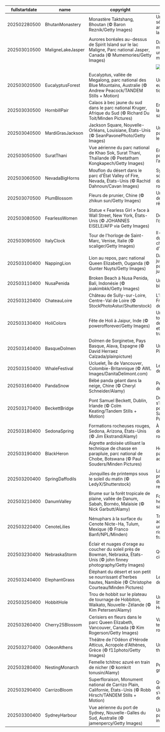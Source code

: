 |fullstartdate|name|copyright|title|image|
|--|--|--|--|--|
202502280500|BhutanMonastery|Monastère Taktshang, Bhoutan (© Baron Reznik/Getty Images)|Une sérénité ancrée dans la montagne|![](/fr-CA/2025/03/202502280500BhutanMonastery.jpg)|
202503010500|MaligneLakeJasper|Aurores boréales au-dessus de Spirit Island sur le lac Maligne, Parc national Jasper, Canada (© Mumemories/Getty Images)|Danse magique sur un lac mystique|![](/fr-CA/2025/03/202503010500MaligneLakeJasper.jpg)|
||||![](/fr-CA/2025/03/.jpg)|
202503020500|EucalyptusForest|Eucalyptus, vallée de Megalong, parc national des Blue Mountains, Australie (© Andrew Peacock/TANDEM Stills + Motion)|Une vue eucalyp-tique|![](/fr-CA/2025/03/202503020500EucalyptusForest.jpg)|
202503030500|HornbillPair|Calaos à bec jaune du sud dans le parc national Kruger, Afrique du Sud (© Richard Du Toit/Minden Pictures)|Envol vers la vie sauvage|![](/fr-CA/2025/03/202503030500HornbillPair.jpg)|
202503040500|MardiGrasJackson|Jackson Square, Nouvelle-Orléans, Louisiane, États-Unis (© SeanPavonePhoto/Getty Images)|Un mardi pas comme les autres|![](/fr-CA/2025/03/202503040500MardiGrasJackson.jpg)|
202503050500|SuratThani|Vue aérienne du parc national de Khao Sok, Surat Thani, Thaïlande (© Peetatham Kongkapech/Getty Images)|En route pour l’aventure!|![](/fr-CA/2025/03/202503050500SuratThani.jpg)|
202503060500|NevadaBigHorns|Mouflon du désert dans le parc d'État Valley of Fire, Nevada, États-Unis (© Rachid Dahnoun/Cavan Images)|Symbiose sculptée dans la roche|![](/fr-CA/2025/03/202503060500NevadaBigHorns.jpg)|
202503070500|PlumBlossom|Fleurs de prunier, Chine (© zhikun sun/Getty Images)|Un symbole de résilience|![](/fr-CA/2025/03/202503070500PlumBlossom.jpg)|
202503080500|FearlessWomen|Statue « Fearless Girl » face à Wall Street, New York, États-Unis (© JOHANNES EISELE/AFP via Getty Images)|Défier l’obscurité|![](/fr-CA/2025/03/202503080500FearlessWomen.jpg)|
202503090500|ItalyClock|Tour de l'horloge de Saint-Marc, Venise, Italie (© scaliger/Getty Images)|Il est l’heure du changement d’heure!|![](/fr-CA/2025/03/202503090500ItalyClock.jpg)|
202503100400|NappingLion|Lion au repos, parc national Queen Elizabeth, Ouganda (© Gunter Nuyts/Getty Images)|Dans la jungle, paisible jungle|![](/fr-CA/2025/03/202503100400NappingLion.jpg)|
202503110400|NusaPenida|Broken Beach à Nusa Penida, Bali, Indonésie (© joakimbkk/Getty Images)|Un paradis bien caché|![](/fr-CA/2025/03/202503110400NusaPenida.jpg)|
202503120400|ChateauLoire|Château de Sully-sur-Loire, Centre-Val de Loire (© StockPhotoAstur/Shutterstock)|L’histoire de France au fil de l’eau|![](/fr-CA/2025/03/202503120400ChateauLoire.jpg)|
202503130400|HoliColors|Fête de Holi à Jaipur, Inde (© powerofforever/Getty Images)|Un tourbillon de couleurs et de traditions|![](/fr-CA/2025/03/202503130400HoliColors.jpg)|
202503140400|BasqueDolmen|Dolmen de Sorginetxe, Pays Basque, Alava, Espagne (© David Herraez Calzada/plainpicture)|Un ciel de Pi!|![](/fr-CA/2025/03/202503140400BasqueDolmen.jpg)|
202503150400|WhaleFestival|Ucluelet, Île de Vancouver, Colombie-Britannique (© AWL Images/DanitaDelimont.com)|Le ballet des géantes|![](/fr-CA/2025/03/202503150400WhaleFestival.jpg)|
202503160400|PandaSnow|Bébé panda géant dans la neige, Chine (© Cheryl Schneider/Alamy)|Petit ourson de Chine|![](/fr-CA/2025/03/202503160400PandaSnow.jpg)|
202503170400|BeckettBridge|Pont Samuel Beckett, Dublin, Irlande (© Colm Keating/Tandem Stills + Motion)|Dublin s’illumine pour la Saint-Patrick|![](/fr-CA/2025/03/202503170400BeckettBridge.jpg)|
202503180400|SedonaSpring|Formations rocheuses rouges, Sedona, Arizona, États-Unis (© Jim Ekstrand/Alamy)|À l’ombre des titans rouges|![](/fr-CA/2025/03/202503180400SedonaSpring.jpg)|
202503190400|BlackHeron|Aigrette ardoisée utilisant la technique de chasse en parapluie, parc national de Chobe, Botswana (© Paul Souders/Minden Pictures)|Héron ou parapluie aquatique?|![](/fr-CA/2025/03/202503190400BlackHeron.jpg)|
202503200400|SpringDaffodils|Jonquilles de printemps sous le soleil du matin (© LedyX/Shutterstock)|La promesse du renouveau|![](/fr-CA/2025/03/202503200400SpringDaffodils.jpg)|
202503210400|DanumValley|Brume sur la forêt tropicale de plaine, vallée de Danum, Sabah, Bornéo, Malaisie (© Nick Garbutt/Alamy)|Forêts, un héritage à sauver|![](/fr-CA/2025/03/202503210400DanumValley.jpg)|
202503220400|CenoteLilies|Nénuphars à la surface du Cenote Nicte-Ha, Tulum, Mexique (© Franco Banfi/NPL/Minden)|Trésors aquatiques, une richesse fragile|![](/fr-CA/2025/03/202503220400CenoteLilies.jpg)|
202503230400|NebraskaStorm|Éclair et nuages d'orage au coucher du soleil près de Bowman, Nebraska, États-Unis (© john finney photography/Getty Images)|Quand le ciel gronde|![](/fr-CA/2025/03/202503230400NebraskaStorm.jpg)|
202503240400|ElephantGrass|Éléphant du désert et son petit se nourrissant d'herbes hautes, Namibie (© Christophe Courteau/Minden Pictures)|Les géants des sables|![](/fr-CA/2025/03/202503240400ElephantGrass.jpg)|
202503250400|HobbitHole|Trou de hobbit sur le plateau de tournage de Hobbiton, Waikato, Nouvelle-Zélande (© Kim Petersen/Alamy)|Un voyage littéraire à Hobbiton|![](/fr-CA/2025/03/202503250400HobbitHole.jpg)|
202503260400|Cherry25Blossom|Cerisiers en fleurs dans le parc Queen Elizabeth, Vancouver, Canada (© Kim Rogerson/Getty Images)|Vancouver teintée de rose|![](/fr-CA/2025/03/202503260400Cherry25Blossom.jpg)|
202503270400|OdeonAthens|Théâtre de l'Odéon d'Hérode Atticus, Acropole d'Athènes, Grèce (© f11photo/Getty Images)|Une ode au théâtre|![](/fr-CA/2025/03/202503270400OdeonAthens.jpg)|
202503280400|NestingMonarch|Femelle tchitrec azuré en train de nicher (© komkrit tonusin/Alamy)|Petit oiseau, grand génie|![](/fr-CA/2025/03/202503280400NestingMonarch.jpg)|
202503290400|CarrizoBloom|Superfloraison, Monument national de Carrizo Plain, Californie, États-Unis (© Robb Hirsch/TANDEM Stills + Motion)|Quand le désert s’embrase de couleurs|![](/fr-CA/2025/03/202503290400CarrizoBloom.jpg)|
202503300400|SydneyHarbour|Vue aérienne du port de Sydney, Nouvelle-Galles du Sud, Australie (© jamenpercy/Getty Images)|Un panorama inoubliable|![](/fr-CA/2025/03/202503300400SydneyHarbour.jpg)|
